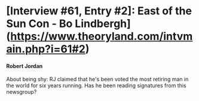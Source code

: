 # [Interview #61, Entry #2]: East of the Sun Con - Bo Lindbergh](https://www.theoryland.com/intvmain.php?i=61#2)

#### Robert Jordan

About being shy: RJ claimed that he's been voted the most retiring man in the world for six years running. Has he been reading signatures from this newsgroup?

